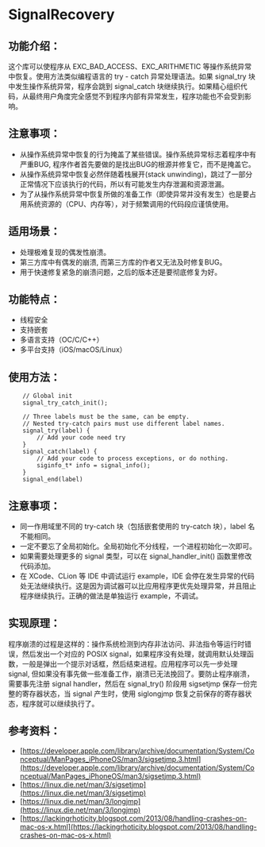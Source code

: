 # SignalRecovery
## 功能介绍：
这个库可以使程序从 EXC_BAD_ACCESS、EXC_ARITHMETIC 等操作系统异常中恢复。使用方法类似编程语言的 try - catch 异常处理语法。如果 signal_try 块中发生操作系统异常，程序会跳到 signal_catch 块继续执行。如果精心组织代码，从最终用户角度完全感觉不到程序内部有异常发生，程序功能也不会受到影响。

## 注意事项：
* 从操作系统异常中恢复的行为掩盖了某些错误。操作系统异常标志着程序中有严重BUG, 程序作者首先要做的是找出BUG的根源并修复它，而不是掩盖它。
* 从操作系统异常中恢复必然伴随着栈展开(stack unwinding)，跳过了一部分正常情况下应该执行的代码，所以有可能发生内存泄漏和资源泄漏。
* 为了从操作系统异常中恢复所做的准备工作（即使异常并没有发生）也是要占用系统资源的（CPU、内存等），对于频繁调用的代码段应谨慎使用。

## 适用场景：
* 处理极难复现的偶发性崩溃。
* 第三方库中有偶发的崩溃, 而第三方库的作者又无法及时修复BUG。
* 用于快速修复紧急的崩溃问题，之后的版本还是要彻底修复为好。

## 功能特点：
* 线程安全
* 支持嵌套
* 多语言支持（OC/C/C++）
* 多平台支持（iOS/macOS/Linux）

## 使用方法：
```
    // Global init
    signal_try_catch_init();

    // Three labels must be the same, can be empty.
    // Nested try-catch pairs must use different label names.
    signal_try(label) {
        // Add your code need try
    }
    signal_catch(label) {
        // Add your code to process exceptions, or do nothing.
        siginfo_t* info = signal_info();
    }
    signal_end(label)
```
## 注意事项：
* 同一作用域里不同的 try-catch 块（包括嵌套使用的 try-catch 块），label 名不能相同。
* 一定不要忘了全局初始化。全局初始化不分线程，一个进程初始化一次即可。
* 如果需要处理更多的 signal 类型，可以在 signal_handler_init() 函数里修改代码添加。
* 在 XCode、CLion 等 IDE 中调试运行 example，IDE 会停在发生异常的代码处无法继续执行。这是因为调试器可以比应用程序更优先处理异常，并且阻止程序继续执行。正确的做法是单独运行 example，不调试。

## 实现原理：
程序崩溃的过程是这样的：操作系统检测到内存非法访问、非法指令等运行时错误，然后发出一个对应的 POSIX signal，如果程序没有处理，就调用默认处理函数，一般是弹出一个提示对话框，然后结束进程。应用程序可以先一步处理 signal, 但如果没有事先做一些准备工作，崩溃已无法挽回了。要防止程序崩溃，需要事先注册 signal handler，然后在 signal_try() 阶段用 sigsetjmp 保存一份完整的寄存器状态，当 signal 产生时，使用 siglongjmp 恢复之前保存的寄存器状态，程序就可以继续执行了。

## 参考资料：
* [https://developer.apple.com/library/archive/documentation/System/Conceptual/ManPages_iPhoneOS/man3/sigsetjmp.3.html](https://developer.apple.com/library/archive/documentation/System/Conceptual/ManPages_iPhoneOS/man3/sigsetjmp.3.html)
* [https://linux.die.net/man/3/sigsetjmp](https://linux.die.net/man/3/sigsetjmp)
* [https://linux.die.net/man/3/longjmp](https://linux.die.net/man/3/longjmp)
* [https://lackingrhoticity.blogspot.com/2013/08/handling-crashes-on-mac-os-x.html](https://lackingrhoticity.blogspot.com/2013/08/handling-crashes-on-mac-os-x.html)